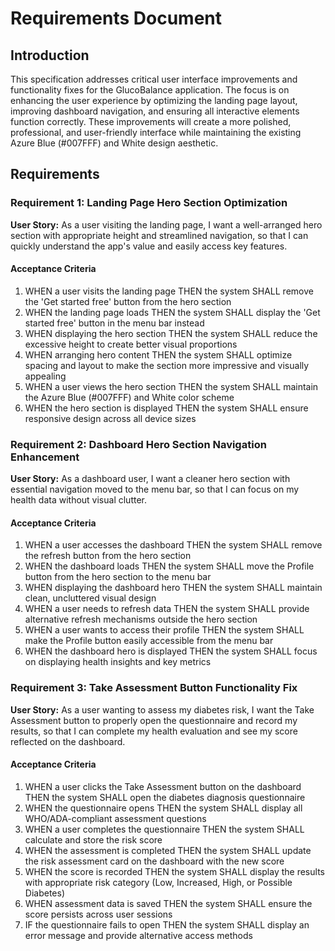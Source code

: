# Requirements Document

## Introduction

This specification addresses critical user interface improvements and functionality fixes for the GlucoBalance application. The focus is on enhancing the user experience by optimizing the landing page layout, improving dashboard navigation, and ensuring all interactive elements function correctly. These improvements will create a more polished, professional, and user-friendly interface while maintaining the existing Azure Blue (#007FFF) and White design aesthetic.

## Requirements

### Requirement 1: Landing Page Hero Section Optimization

**User Story:** As a user visiting the landing page, I want a well-arranged hero section with appropriate height and streamlined navigation, so that I can quickly understand the app's value and easily access key features.

#### Acceptance Criteria

1. WHEN a user visits the landing page THEN the system SHALL remove the 'Get started free' button from the hero section
2. WHEN the landing page loads THEN the system SHALL display the 'Get started free' button in the menu bar instead
3. WHEN displaying the hero section THEN the system SHALL reduce the excessive height to create better visual proportions
4. WHEN arranging hero content THEN the system SHALL optimize spacing and layout to make the section more impressive and visually appealing
5. WHEN a user views the hero section THEN the system SHALL maintain the Azure Blue (#007FFF) and White color scheme
6. WHEN the hero section is displayed THEN the system SHALL ensure responsive design across all device sizes

### Requirement 2: Dashboard Hero Section Navigation Enhancement

**User Story:** As a dashboard user, I want a cleaner hero section with essential navigation moved to the menu bar, so that I can focus on my health data without visual clutter.

#### Acceptance Criteria

1. WHEN a user accesses the dashboard THEN the system SHALL remove the refresh button from the hero section
2. WHEN the dashboard loads THEN the system SHALL move the Profile button from the hero section to the menu bar
3. WHEN displaying the dashboard hero THEN the system SHALL maintain clean, uncluttered visual design
4. WHEN a user needs to refresh data THEN the system SHALL provide alternative refresh mechanisms outside the hero section
5. WHEN a user wants to access their profile THEN the system SHALL make the Profile button easily accessible from the menu bar
6. WHEN the dashboard hero is displayed THEN the system SHALL focus on displaying health insights and key metrics

### Requirement 3: Take Assessment Button Functionality Fix

**User Story:** As a user wanting to assess my diabetes risk, I want the Take Assessment button to properly open the questionnaire and record my results, so that I can complete my health evaluation and see my score reflected on the dashboard.

#### Acceptance Criteria

1. WHEN a user clicks the Take Assessment button on the dashboard THEN the system SHALL open the diabetes diagnosis questionnaire
2. WHEN the questionnaire opens THEN the system SHALL display all WHO/ADA-compliant assessment questions
3. WHEN a user completes the questionnaire THEN the system SHALL calculate and store the risk score
4. WHEN the assessment is completed THEN the system SHALL update the risk assessment card on the dashboard with the new score
5. WHEN the score is recorded THEN the system SHALL display the results with appropriate risk category (Low, Increased, High, or Possible Diabetes)
6. WHEN assessment data is saved THEN the system SHALL ensure the score persists across user sessions
7. IF the questionnaire fails to open THEN the system SHALL display an error message and provide alternative access methods